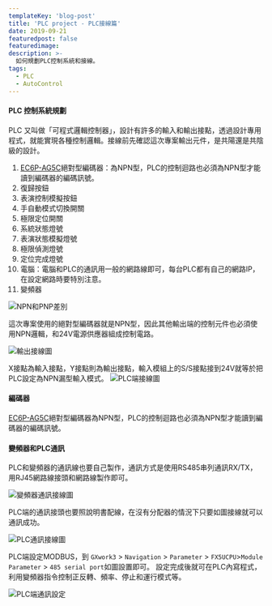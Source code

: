 ```yaml
---
templateKey: 'blog-post'
title: 'PLC project - PLC接線篇'
date: 2019-09-21
featuredpost: false
featuredimage: 
description: >-
  如何規劃PLC控制系統和接線。
tags:
  - PLC
  - AutoControl
---
```


#### PLC 控制系統規劃
PLC 又叫做「可程式邏輯控制器」，設計有許多的輸入和輸出接點，透過設計專用程式，就能實現各種控制邏輯。接線前先確認這次專案輸出元件，是共陽還是共陰級的設計。  

1.  [EC6P-AG5C](https://www.omron.com.tw/products/family/494/lineup.html)絕對型編碼器：為NPN型，PLC的控制迴路也必須為NPN型才能讀到編碼器的編碼訊號。
2.  復歸按鈕
3.  表演控制模擬按鈕
4.  手自動模式切換開關
5.  極限定位開關
6.  系統狀態燈號
7.  表演狀態模擬燈號
8.  極限偵測燈號
9.  定位完成燈號
10. 電腦：電腦和PLC的通訊用一般的網路線即可，每台PLC都有自己的網路IP，在設定網路時要特別注意。
11. 變頻器

![NPN和PNP差別](https://lh3.googleusercontent.com/AKjS_xJejUrAI85x4QWbkLRDoBks7kCExLVH_5GBg2MY5QrVqJjNa5qsd5Z-Ds_ulqZtwkAcAylwbdsESaAGXBlqp1RWNCYSo9Xq3kxdbTK6cL-CLWLce6yC3SZdCc0M0aUB934pgk0=w1226-h833-no)

這次專案使用的絕對型編碼器就是NPN型，因此其他輸出端的控制元件也必須使用NPN邏輯，和24V電源供應器組成控制電路。

![輸出接線圖](https://lh3.googleusercontent.com/oWs2GTf1ylfvDXH2G3fRmkqi4tAXVOxf2igTyYVj8TyGVO2p-QJNYz1WzIw5zx8nX62A94NwTAXJLSF6_VkS1EzF5jd4uyLjHmZLexTj6Q0Mv8OAVoB8B0N-khSn95t-ncI6zbJf16Q=w980-h889-no)

X接點為輸入接點，Y接點則為輸出接點，輸入模組上的S/S接點接到24V就等於把PLC設定為NPN漏型輸入模式。
![PLC端接線圖](https://lh3.googleusercontent.com/5FO24ezXBS192bq8Wh2bKN4eTsvX4jUDltVKtNMAiNFeKZgLkPnbuAV3chzCR9aGTUXtlSmrvf0fyKCxJngQQ2R3QVPhuPoFmuRI5of5A8sKakz4BGN37wgrKhS4iUlGv3aHwoTgD7k=w960-h720-no)  
#### 編碼器
[EC6P-AG5C](https://www.omron.com.tw/products/family/494/lineup.html)絕對型編碼器為NPN型，PLC的控制迴路也必須為NPN型才能讀到編碼器的編碼訊號。

#### 變頻器和PLC通訊
PLC和變頻器的通訊線也要自己製作，通訊方式是使用RS485串列通訊RX/TX，用RJ45網路線接頭和網路線製作即可。  

![變頻器通訊接線圖](https://lh3.googleusercontent.com/sB5g8vLoQ_BFEHvZOxQ-MeVtQGaiKKlPr8xQvxBjiEDNbWbtvtwbIGJ-1M9XLJJzu8yfxC7liWXMdr3qym5rURLOHsSiwM9bPmd_arxh2BU17lREkmp-p6jZAoIOox8AGuhWo4ISKns=w1389-h670-no)

PLC端的通訊接頭也要照說明書配線，在沒有分配器的情況下只要如圖接線就可以通訊成功。  

![PLC通訊接線圖](https://lh3.googleusercontent.com/efNVNgAnPLiAByx1eW45YLhGKhZqtGxb9LwEPrILdVRVDishXqVyMDjYgEsZ_WIRfKOOrfKB5qCLn0zQRTx_OkQfEzRIdx6r2qgb0GBKcc0JfzSwcn9ZwkwOB5epw22fKIaxTwVZECk=w918-h559-no)  

PLC端設定MODBUS，到 `GXwork3` > `Navigation` > `Parameter` > `FX5UCPU`>`Module Parameter` > `485 serial port`如圖設置即可。
設定完成後就可在PLC內寫程式，利用變頻器指令控制正反轉、頻率、停止和運行模式等。

![PLC端通訊設定](https://lh3.googleusercontent.com/Hpob3K1BmHI7jMF1l7MiVIES2ZljhCRmJFhoI-D9CbyCy8-6a9bXKJperfrMdWL2SHYltJeDNdMYqkhDKzvXrzHOZ0nQN0vSLUTHKTtTBQlZmqItqgnNAwSn2eOZ0VPHxrfCjO4mhk8=w490-h169-no)